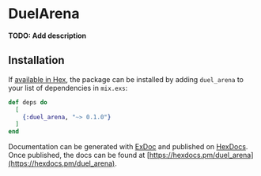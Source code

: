 # DuelArena

**TODO: Add description**

## Installation

If [available in Hex](https://hex.pm/docs/publish), the package can be installed
by adding `duel_arena` to your list of dependencies in `mix.exs`:

```elixir
def deps do
  [
    {:duel_arena, "~> 0.1.0"}
  ]
end
```

Documentation can be generated with [ExDoc](https://github.com/elixir-lang/ex_doc)
and published on [HexDocs](https://hexdocs.pm). Once published, the docs can
be found at [https://hexdocs.pm/duel_arena](https://hexdocs.pm/duel_arena).

